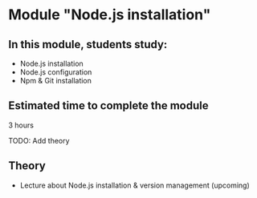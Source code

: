 # Module "Node.js installation"

## In this module, students study:

- Node.js installation
- Node.js configuration
- Npm & Git installation

## Estimated time to complete the module
3 hours

TODO: Add theory
## Theory
- Lecture about Node.js installation & version management (upcoming)